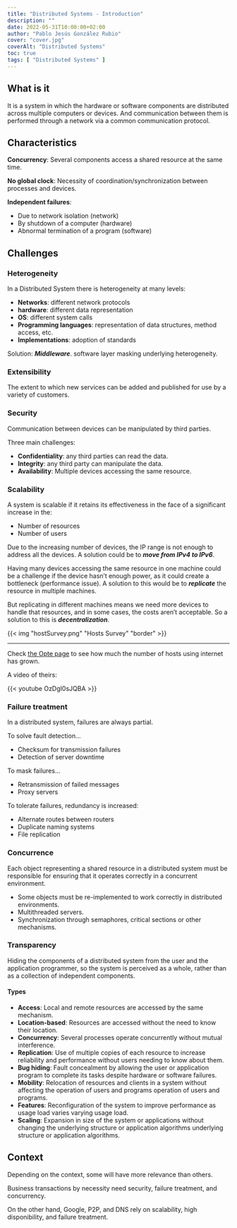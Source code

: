 ```yaml
---
title: "Distributed Systems - Introduction"
description: ""
date: 2022-05-31T10:00:00+02:00
author: "Pablo Jesús González Rubio"
cover: "cover.jpg"
coverAlt: "Distributed Systems"
toc: true
tags: [ "Distributed Systems" ]
---
```


## What is it

It is a system in which the hardware or software components are distributed across multiple computers or devices. And communication between them is performed through a network via a common communication protocol.

## Characteristics

**Concurrency**: Several components access a shared resource at the same time.

**No global clock**: Necessity of coordination/synchronization between processes and devices.

**Independent failures**:

- Due to network isolation (network)
- By shutdown of a computer (hardware)
- Abnormal termination of a program (software)

## Challenges

### Heterogeneity

In a Distributed System there is heterogeneity at many levels:

- **Networks**: different network protocols
- **hardware**: different data representation
- **OS**: different system calls
- **Programming languages**: representation of data structures, method access, etc.
- **Implementations**: adoption of standards

Solution: ***Middleware***. software layer masking underlying heterogeneity.

### Extensibility

The extent to which new services can be added and published for use by a variety of customers.

### Security

Communication between devices can be manipulated by third parties.

Three main challenges:

- **Confidentiality**: any third parties can read the data.
- **Integrity**: any third party can manipulate the data.
- **Availability**: Multiple devices accessing the same resource.

### Scalability

A system is scalable if it retains its effectiveness in the face of a significant increase in the:

- Number of resources
- Number of users

Due to the increasing number of devices, the IP range is not enough to address all the devices. A solution could be to ***move from IPv4 to IPv6***.

Having many devices accessing the same resource in one machine could be a challenge if the device hasn’t enough power, as it could create a bottleneck (performance issue). A solution to this would be to ***replicate*** the resource in multiple machines.

But replicating in different machines means we need more devices to handle that resources, and in some cases, the costs aren’t acceptable. So a solution to this is ***decentralization***.

{{< img "hostSurvey.png" "Hosts Survey" "border" >}}

---

Check [the Opte page](https://www.opte.org/the-internet) to see how much the number of hosts using internet has grown.

A video of theirs:

{{< youtube OzDgI0sJQBA >}}

### Failure treatment

In a distributed system, failures are always partial.

To solve fault detection...

- Checksum for transmission failures
- Detection of server downtime

To mask failures...

- Retransmission of failed messages
- Proxy servers

To tolerate failures, redundancy is increased:

- Alternate routes between routers
- Duplicate naming systems
- File replication

### Concurrence

Each object representing a shared resource in a distributed system must be responsible for ensuring that it operates correctly in a concurrent environment.

- Some objects must be re-implemented to work correctly in distributed environments.
- Multithreaded servers.
- Synchronization through semaphores, critical sections or other mechanisms.

### Transparency

Hiding the components of a distributed system from the user and the application programmer, so the system is perceived as a whole, rather than as a collection of independent components.

#### Types

- **Access**: Local and remote resources are accessed by the same mechanism.
- **Location-based**: Resources are accessed without the need to know their location.
- **Concurrency**: Several processes operate concurrently without mutual interference.
- **Replication**: Use of multiple copies of each resource to increase reliability and performance without users needing to know about them.
- **Bug hiding**: Fault concealment by allowing the user or application program to complete its tasks despite hardware or software failures.
- **Mobility**: Relocation of resources and clients in a system without affecting the operation of users and programs operation of users and programs.
- **Features**: Reconfiguration of the system to improve performance as usage load varies varying usage load.
- **Scaling**: Expansion in size of the system or applications without changing the underlying structure or application algorithms underlying structure or application algorithms.

## Context

Depending on the context, some will have more relevance than others.

Business transactions by necessity need security, failure treatment, and concurrency.

On the other hand, Google, P2P, and DNS rely on scalability, high disponibility, and failure treatment.
